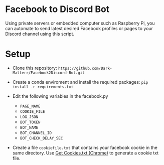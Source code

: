 # Facebook to Discord Bot
Using private servers or embedded computer such as Raspberry Pi, you can automate to send latest desired Facebook profiles 
or pages to your Discord channel using this script.

# Setup
- Clone this repository: `https://github.com/Dark-Matterr/Facebook2Discord-Bot.git`
- Create a conda enviroment and install the required packages: `pip install -r requirements.txt`
- Edit the following variables in the facebook.py
    * `PAGE_NAME`
    * `COOKIE_FILE`
    * `LOG_JSON`
    * `BOT_TOKEN`
    * `BOT_NAME`
    * `BOT_CHANNEL_ID`
    * `BOT_CHECK_DELAY_SEC`

- Create a file `cookiefile.txt` that contains your facebook cookie in the same directory. Use [Get Cookies.txt (Chrome)](https://chrome.google.com/webstore/detail/get-cookiestxt/bgaddhkoddajcdgocldbbfleckgcbcid) to generate a cookie txt file.
